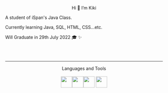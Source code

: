 <!DOCTYPE html>
<html lang="en">
<head>
    <meta charset="UTF-8">
    <meta http-equiv="X-UA-Compatible" content="IE=edge">
    <meta name="viewport" content="width=device-width, initial-scale=1.0">
    <title>Document</title>
</head>
<body>
    
  
  <center>Hi 👋 I’m Kiki </center>
                                                             
<p aligh="center">A student of iSpan's Java Class.</p>
                                                     
<p aligh="center">Currently learning Java, SQL, HTML, CSS...etc.</p>
                                              
<p aligh="center">Will Graduate in 29th July 2022 🎓 ✨</p>
  
</body>
</html>









  
<!-- - 👀 I’m interested in ...
- 🌱 I’m currently learning ...
- 💞️ I’m looking to collaborate on ...
- 📫 How to reach me ... -->
<br>
<br>

---
<div align=center>Languages and Tools</div>   
<br>

<div align=center>
<img src="https://github.com/KikiJin24/iSpan_HTML_CSS/blob/main/website/images/java1.svg" width="36px"/><img src="https://github.com/KikiJin24/iSpan_HTML_CSS/blob/main/website/images/microsoftsqlserver.svg" width="36px"/><img src="https://github.com/KikiJin24/iSpan_HTML_CSS/blob/main/website/images/html.svg" width="36px"/>
<img src="https://github.com/KikiJin24/iSpan_HTML_CSS/blob/main/website/images/css.svg" width="36px"/>
</div>

